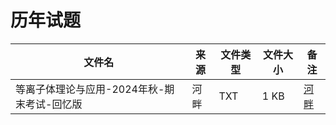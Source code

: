 # 历年试题

文件名|来源 | 文件类型|文件大小|备注
---|--|------|-------|---
等离子体理论与应用-2024年秋-期末考试-回忆版|河畔|TXT|1 KB|[河畔](https://bbs.uestc.edu.cn/forum.php?mod=viewthread&tid=2226004&extra=page%3D1)
